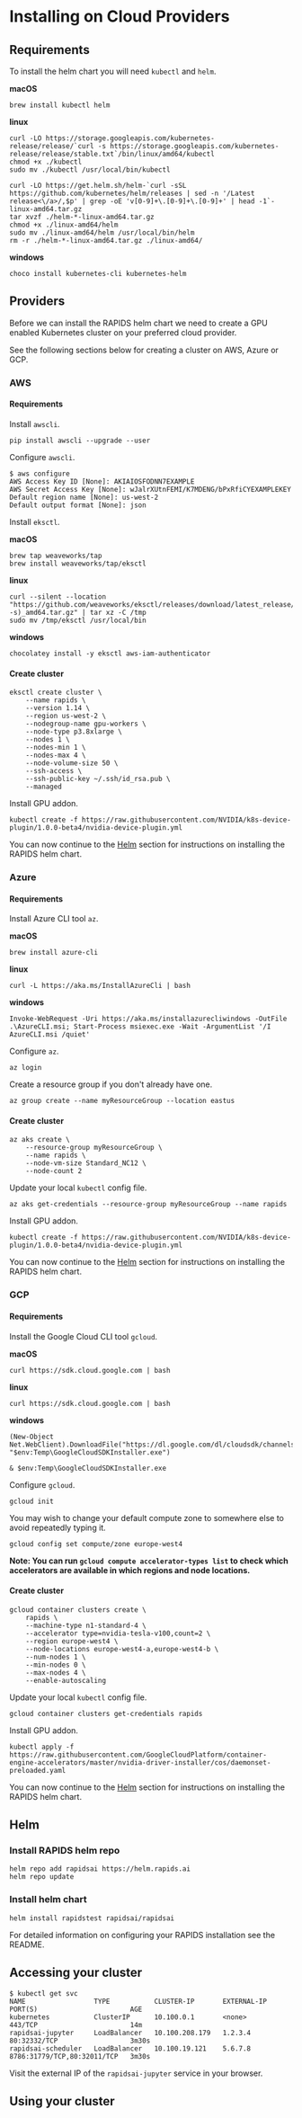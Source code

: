 # Installing on Cloud Providers

## Requirements

To install the helm chart you will need `kubectl` and `helm`.

**macOS**

```
brew install kubectl helm
```

**linux**

```
curl -LO https://storage.googleapis.com/kubernetes-release/release/`curl -s https://storage.googleapis.com/kubernetes-release/release/stable.txt`/bin/linux/amd64/kubectl
chmod +x ./kubectl
sudo mv ./kubectl /usr/local/bin/kubectl

curl -LO https://get.helm.sh/helm-`curl -sSL https://github.com/kubernetes/helm/releases | sed -n '/Latest release<\/a>/,$p' | grep -oE 'v[0-9]+\.[0-9]+\.[0-9]+' | head -1`-linux-amd64.tar.gz
tar xvzf ./helm-*-linux-amd64.tar.gz
chmod +x ./linux-amd64/helm
sudo mv ./linux-amd64/helm /usr/local/bin/helm
rm -r ./helm-*-linux-amd64.tar.gz ./linux-amd64/
```

**windows**

```
choco install kubernetes-cli kubernetes-helm
```

## Providers

Before we can install the RAPIDS helm chart we need to create a GPU enabled Kubernetes cluster on your preferred cloud provider.

See the following sections below for creating a cluster on AWS, Azure or GCP.

### AWS

#### Requirements

Install `awscli`.

```
pip install awscli --upgrade --user
```

Configure `awscli`.

```
$ aws configure
AWS Access Key ID [None]: AKIAIOSFODNN7EXAMPLE
AWS Secret Access Key [None]: wJalrXUtnFEMI/K7MDENG/bPxRfiCYEXAMPLEKEY
Default region name [None]: us-west-2
Default output format [None]: json
```

Install `eksctl`.

**macOS**

```
brew tap weaveworks/tap
brew install weaveworks/tap/eksctl
```

**linux**

```
curl --silent --location "https://github.com/weaveworks/eksctl/releases/download/latest_release/eksctl_$(uname -s)_amd64.tar.gz" | tar xz -C /tmp
sudo mv /tmp/eksctl /usr/local/bin
```

**windows**

```
chocolatey install -y eksctl aws-iam-authenticator
```

#### Create cluster

```
eksctl create cluster \
    --name rapids \
    --version 1.14 \
    --region us-west-2 \
    --nodegroup-name gpu-workers \
    --node-type p3.8xlarge \
    --nodes 1 \
    --nodes-min 1 \
    --nodes-max 4 \
    --node-volume-size 50 \
    --ssh-access \
    --ssh-public-key ~/.ssh/id_rsa.pub \
    --managed
```

Install GPU addon.

```
kubectl create -f https://raw.githubusercontent.com/NVIDIA/k8s-device-plugin/1.0.0-beta4/nvidia-device-plugin.yml
```

You can now continue to the [Helm](#Helm) section for instructions on installing the RAPIDS helm chart.

### Azure

#### Requirements

Install Azure CLI tool `az`.

**macOS**

```
brew install azure-cli
```

**linux**

```
curl -L https://aka.ms/InstallAzureCli | bash
```

**windows**

```
Invoke-WebRequest -Uri https://aka.ms/installazurecliwindows -OutFile .\AzureCLI.msi; Start-Process msiexec.exe -Wait -ArgumentList '/I AzureCLI.msi /quiet'
```

Configure `az`.

```
az login
```

Create a resource group if you don't already have one.

```
az group create --name myResourceGroup --location eastus
```

#### Create cluster

```
az aks create \
    --resource-group myResourceGroup \
    --name rapids \
    --node-vm-size Standard_NC12 \
    --node-count 2
```

Update your local `kubectl` config file.

```
az aks get-credentials --resource-group myResourceGroup --name rapids
```

Install GPU addon.

```
kubectl create -f https://raw.githubusercontent.com/NVIDIA/k8s-device-plugin/1.0.0-beta4/nvidia-device-plugin.yml
```

You can now continue to the [Helm](#Helm) section for instructions on installing the RAPIDS helm chart.

### GCP

#### Requirements

Install the Google Cloud CLI tool `gcloud`.

**macOS**

```
curl https://sdk.cloud.google.com | bash
```

**linux**

```
curl https://sdk.cloud.google.com | bash
```

**windows**

```
(New-Object Net.WebClient).DownloadFile("https://dl.google.com/dl/cloudsdk/channels/rapid/GoogleCloudSDKInstaller.exe", "$env:Temp\GoogleCloudSDKInstaller.exe")

& $env:Temp\GoogleCloudSDKInstaller.exe
```

Configure `gcloud`.

```
gcloud init
```

You may wish to change your default compute zone to somewhere else to avoid repeatedly typing it.

```
gcloud config set compute/zone europe-west4
```

**Note: You can run `gcloud compute accelerator-types list` to check which accelerators are available in which regions and node locations.**

#### Create cluster

```
gcloud container clusters create \
    rapids \
    --machine-type n1-standard-4 \
    --accelerator type=nvidia-tesla-v100,count=2 \
    --region europe-west4 \
    --node-locations europe-west4-a,europe-west4-b \
    --num-nodes 1 \
    --min-nodes 0 \
    --max-nodes 4 \
    --enable-autoscaling
```

Update your local `kubectl` config file.

```
gcloud container clusters get-credentials rapids
```

Install GPU addon.

```
kubectl apply -f https://raw.githubusercontent.com/GoogleCloudPlatform/container-engine-accelerators/master/nvidia-driver-installer/cos/daemonset-preloaded.yaml
```

You can now continue to the [Helm](#Helm) section for instructions on installing the RAPIDS helm chart.

## Helm

### Install RAPIDS helm repo

```
helm repo add rapidsai https://helm.rapids.ai
helm repo update
```

### Install helm chart

```
helm install rapidstest rapidsai/rapidsai
```

For detailed information on configuring your RAPIDS installation see the README.

## Accessing your cluster

```
$ kubectl get svc
NAME                 TYPE           CLUSTER-IP       EXTERNAL-IP   PORT(S)                       AGE
kubernetes           ClusterIP      10.100.0.1       <none>        443/TCP                       14m
rapidsai-jupyter     LoadBalancer   10.100.208.179   1.2.3.4       80:32332/TCP                  3m30s
rapidsai-scheduler   LoadBalancer   10.100.19.121    5.6.7.8       8786:31779/TCP,80:32011/TCP   3m30s
```

Visit the external IP of the `rapidsai-jupyter` service in your browser.

## Using your cluster
